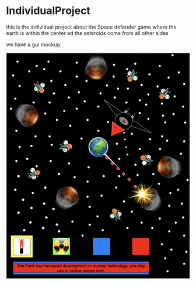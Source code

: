 # IndividualProject
this is the individual project about the Space defender game where the earth is within the center ad the asteroids come from all other sides

we have a gui mockup:

![alt text](https://github.com/9679968/IndividualProject/blob/master/StuffFolder/Screen%20Shot%202020-03-10%20at%207.35.40%20AM.png "GUI MOCKUP")
